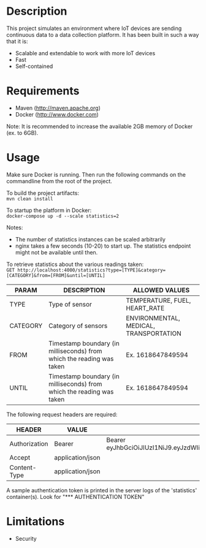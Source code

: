 # Description
This project simulates an environment where IoT devices are sending continuous data
to a data collection platform. It has been built in such a way that it is:

- Scalable and extendable to work with more IoT devices
- Fast
- Self-contained

# Requirements
- Maven (http://maven.apache.org)
- Docker (http://www.docker.com)

Note: It is recommended to increase the available 2GB memory of Docker (ex. to 6GB).

# Usage

Make sure Docker is running. Then run the following commands on the commandline from
the root of the project.

To build the project artifacts: \
`mvn clean install`

To startup the platform in Docker:\
`docker-compose up -d --scale statistics=2`

Notes:
- The number of statistics instances can be scaled arbitrarily
- nginx takes a few seconds (10-20) to start up. The statistics endpoint might not be available 
  until then.

To retrieve statistics about the various readings taken:\
`GET http://localhost:4000/statistics?type=[TYPE]&category=[CATEGORY]&from=[FROM]&until=[UNTIL]`

|PARAM|DESCRIPTION|ALLOWED VALUES|
|---|---|---|
|TYPE|Type of sensor|TEMPERATURE, FUEL, HEART_RATE|
|CATEGORY|Category of sensors|ENVIRONMENTAL, MEDICAL, TRANSPORTATION|
|FROM|Timestamp boundary (in milliseconds) from which the reading was taken|Ex. 1618647849594|
|UNTIL|Timestamp boundary (in milliseconds) from which the reading was taken|Ex. 1618647849594|

The following request headers are required:

|HEADER|VALUE|EXAMPLE|
|---|---|---|
|Authorization|Bearer <token>|Bearer eyJhbGciOiJIUzI1NiJ9.eyJzdWIiOiJhbmFsaXN0IiwiYXV0aCI6W3siYXV0aG9yaXR5IjoiUk9MRV9BTkFMSVNUIn1dLCJpYXQiOjE2MTg2NDQyODN9.4hlDKWmXssVOs1Zj2Y_rSC5ls62PEQMj7YTBXSKDgxQ| 
|Accept|application/json||
|Content-Type|application/json|

A sample authentication token is printed in the server logs of the 'statistics' container(s). Look for "*** AUTHENTICATION TOKEN"

# Limitations

- Security